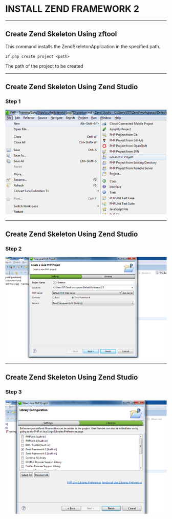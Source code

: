 # INSTALL ZEND FRAMEWORK 2

---

## Create Zend Skeleton Using zftool 

This command installs the ZendSkeletonApplication in the specified path.
 
	zf.php create project <path>

 <path> The path of the project to be created

---

## Create Zend Skeleton Using Zend Studio

### Step 1
![Landscape](../../img/chooseLocalProject.png)

---

## Create Zend Skeleton Using Zend Studio

### Step 2
![Landscape](../../img/renameProject.png)

---

## Create Zend Skeleton Using Zend Studio

### Step 3

![Landscape](../../img/choosezf2.png)
